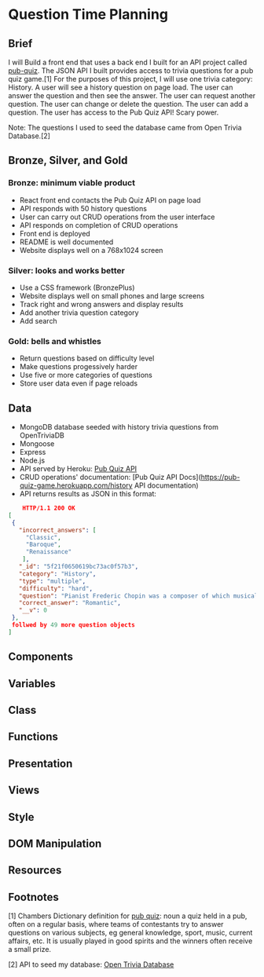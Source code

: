 # Question Time Planning

## Brief

I will Build a front end that uses a back end I built for an API project called [pub-quiz](https://github.com/ThwCorbin/pub-quiz "repo on GitHub"). The JSON API I built provides access to trivia questions for a pub quiz game.[1] For the purposes of this project, I will use one trivia category: History. A user will see a history question on page load. The user can answer the question and then see the answer. The user can request another question. The user can change or delete the question. The user can add a question. The user has access to the Pub Quiz API! Scary power.

Note: The questions I used to seed the database came from Open Trivia Database.[2]

## Bronze, Silver, and Gold

### Bronze: minimum viable product

- React front end contacts the Pub Quiz API on page load
- API responds with 50 history questions
- User can carry out CRUD operations from the user interface
- API responds on completion of CRUD operations
- Front end is deployed
- README is well documented
- Website displays well on a 768x1024 screen

### Silver: looks and works better

- Use a CSS framework (BronzePlus)
- Website displays well on small phones and large screens
- Track right and wrong answers and display results
- Add another trivia question category
- Add search

### Gold: bells and whistles

- Return questions based on difficulty level
- Make questions progessively harder
- Use five or more categories of questions
- Store user data even if page reloads

## Data

- MongoDB database seeded with history trivia questions from OpenTriviaDB
- Mongoose
- Express
- Node.js
- API served by Heroku: [Pub Quiz API](https://pub-quiz-game.herokuapp.com/history "JSON API history route")
- CRUD operations' documentation: [Pub Quiz API Docs](https://pub-quiz-game.herokuapp.com/history API documentation)
- API returns results as JSON in this format:

```json
 	HTTP/1.1 200 OK
[
 {
   "incorrect_answers": [
     "Classic",
     "Baroque",
     "Renaissance"
    ],
   "_id": "5f21f0650619bc73ac0f57b3",
   "category": "History",
   "type": "multiple",
   "difficulty": "hard",
   "question": "Pianist Frederic Chopin was a composer of which musical era?",
   "correct_answer": "Romantic",
   "__v": 0
 },
 follwed by 49 more question objects
]
```

## Components

## Variables

## Class

## Functions

## Presentation

## Views

## Style

## DOM Manipulation

## Resources

## Footnotes

[1] Chambers Dictionary definition for [pub quiz](https://chambers.co.uk/search/?query=pub+quiz&title=21st "Chambers definition of pub quiz"): noun a quiz held in a pub, often on a regular basis, where teams of contestants try to answer questions on various subjects, eg general knowledge, sport, music, current affairs, etc. It is usually played in good spirits and the winners often receive a small prize.

[2] API to seed my database: [Open Trivia Database](https://opentdb.com/, "Free to use, user-contributed trivia question database.")
